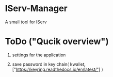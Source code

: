 # IServ-Manager
A small tool for IServ

# ToDo ("Qucik overview")

1. settings for the application

2. save password in key chain( kwallet, ["https://keyring.readthedocs.io/en/latest/"] )
